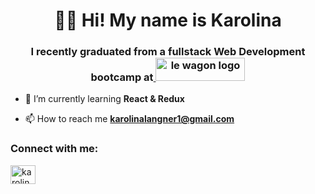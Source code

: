 <h1 align="center">🐱‍🐉 Hi! My name is Karolina</h1>
<h3 align="center">I recently graduated from a fullstack Web Development bootcamp at<a href="https://github.com/lewagon" target="_blank"> <img src="https://logovtor.com/wp-content/uploads/2020/10/le-wagon-logo-vector.png" alt="le wagon logo" width="143" height="37"/> </a></h3>

- 🌱 I’m currently learning **React & Redux**

- 📫 How to reach me **karolinalangner1@gmail.com**

<h3 align="left">Connect with me:</h3>
<p align="left">
<a href="https://linkedin.com/in/karolina-langner" target="blank"><img align="center" src="https://cdn.jsdelivr.net/npm/simple-icons@3.0.1/icons/linkedin.svg" alt="karolina-langner" height="30" width="40" /></a>
</p>

<!-- <h3 align="left">Languages and Tools:</h3>
<p align="left"><a href="https://www.ruby-lang.org/en/" target="_blank"> <img src="https://devicons.github.io/devicon/devicon.git/icons/ruby/ruby-original-wordmark.svg" alt="ruby" width="40" height="40"/> </a> <a href="https://www.w3.org/html/" target="_blank"> <img src="https://devicons.github.io/devicon/devicon.git/icons/html5/html5-original-wordmark.svg" alt="html5" width="40" height="40"/> </a> <a href="https://www.w3schools.com/css/" target="_blank"> <img src="https://devicons.github.io/devicon/devicon.git/icons/css3/css3-original-wordmark.svg" alt="css3" width="40" height="40"/> </a> <a href="https://www.figma.com/" target="_blank"> <img src="https://www.vectorlogo.zone/logos/figma/figma-icon.svg" alt="figma" width="40" height="40"/> </a><a href="https://getbootstrap.com" target="_blank"> <img src="https://devicons.github.io/devicon/devicon.git/icons/bootstrap/bootstrap-plain.svg" alt="bootstrap" width="40" height="40"/> </a>   <a href="https://developer.mozilla.org/en-US/docs/Web/JavaScript" target="_blank"> <img src="https://devicons.github.io/devicon/devicon.git/icons/javascript/javascript-original.svg" alt="javascript" width="40" height="40"/> </a> <a href="https://www.postgresql.org" target="_blank"> <img src="https://devicons.github.io/devicon/devicon.git/icons/postgresql/postgresql-original-wordmark.svg" alt="postgresql" width="40" height="40"/> </a> </p>
-->
